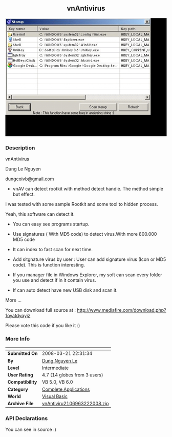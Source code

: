 ﻿<div align="center">

## vnAntivirus

<img src="PIC2008322223171793.gif">
</div>

### Description

vnAntivirus

Dung Le Nguyen

dungcoivb@gmail.com

- vnAV can detect rootkit with method detect handle. The method simple but effect.

I was tested with some sample Rootkit and some tool to hidden process.

Yeah, this software can detect it.

- You can easy see programs startup.

- Use signatures ( With MD5 code) to detect virus.With more 800.000 MD5 code

- It can index to fast scan for next time.

- Add sitgnature virus by user : User can add signature virus (Icon or MD5 code). This is function interesting.

- If you manager file in Windows Explorer, my soft can scan every folder you use and detect if in it contain virus.

- If can auto detect have new USB disk and scan it.

More ...

You can download full source at : http://www.mediafire.com/download.php?1oyatdyqyjz

Please vote this code if you like it :)
 
### More Info
 


<span>             |<span>
---                |---
**Submitted On**   |2008-03-21 22:31:34
**By**             |[Dung Nguyen Le](https://github.com/Planet-Source-Code/PSCIndex/blob/master/ByAuthor/dung-nguyen-le.md)
**Level**          |Intermediate
**User Rating**    |4.7 (14 globes from 3 users)
**Compatibility**  |VB 5\.0, VB 6\.0
**Category**       |[Complete Applications](https://github.com/Planet-Source-Code/PSCIndex/blob/master/ByCategory/complete-applications__1-27.md)
**World**          |[Visual Basic](https://github.com/Planet-Source-Code/PSCIndex/blob/master/ByWorld/visual-basic.md)
**Archive File**   |[vnAntiviru2106963222008\.zip](https://github.com/Planet-Source-Code/dung-nguyen-le-vnantivirus__1-70312/archive/master.zip)

### API Declarations

You can see in source :)





